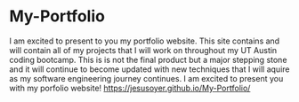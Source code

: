 # My-Portfolio
I am excited to present to you my portfolio website. This site contains and will contain all of my projects that I will work on throughout my UT Austin coding bootcamp. This is is not the final product but a major stepping stone and it will continue to become updated with new techniques that I will aquire as my software engineering journey continues. I am excited to present you with my porfolio website!
https://jesusoyer.github.io/My-Portfolio/
